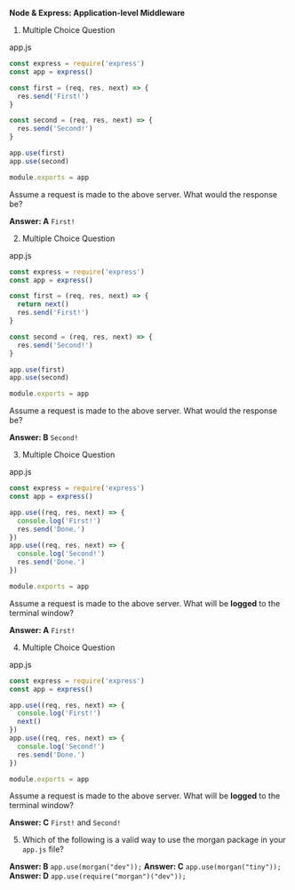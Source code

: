 **Node & Express: Application-level Middleware**

1. Multiple Choice Question

app.js
```js
const express = require('express')
const app = express()

const first = (req, res, next) => {
  res.send('First!')
}

const second = (req, res, next) => {
  res.send('Second!')
}

app.use(first)
app.use(second)

module.exports = app
```

Assume a request is made to the above server. What would the response be?

**Answer: A** `First!`

2. Multiple Choice Question

app.js
```js
const express = require('express')
const app = express()

const first = (req, res, next) => {
  return next()
  res.send('First!')
}

const second = (req, res, next) => {
  res.send('Second!')
}

app.use(first)
app.use(second)

module.exports = app
```

Assume a request is made to the above server. What would the response be?

**Answer: B** `Second!`

3. Multiple Choice Question

app.js
```js
const express = require('express')
const app = express()

app.use((req, res, next) => {
  console.log('First!')
  res.send('Done.')
})
app.use((req, res, next) => {
  console.log('Second!')
  res.send('Done.')
})

module.exports = app
```

Assume a request is made to the above server. What will be **logged** to the terminal window?

**Answer: A** `First!`

4. Multiple Choice Question

app.js
```js
const express = require('express')
const app = express()

app.use((req, res, next) => {
  console.log('First!')
  next()
})
app.use((req, res, next) => {
  console.log('Second!')
  res.send('Done.')
})

module.exports = app
```

Assume a request is made to the above server. What will be **logged** to the terminal window?

**Answer: C** `First!` and `Second!`

5. Which of the following is a valid way to use the morgan package in your `app.js` file?

**Answer: B** `app.use(morgan("dev"));`
**Answer: C** `app.use(morgan("tiny"));`
**Answer: D** `app.use(require("morgan")("dev"));`
